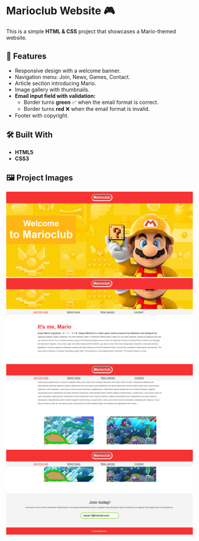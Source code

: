 # Marioclub Website 🎮

This is a simple **HTML & CSS** project that showcases a Mario-themed website.

## 📌 Features
- Responsive design with a welcome banner.
- Navigation menu: Join, News, Games, Contact.
- Article section introducing Mario.
- Image gallery with thumbnails.
- **Email input field with validation:**
  - Border turns **green** ✅ when the email format is correct.
  - Border turns **red** ❌ when the email format is invalid.
- Footer with copyright.

## 🛠️ Built With
- **HTML5**
- **CSS3**

## 🖼️ Project Images
![Welcome banner](img/screenshot-1.png)
![img2](img/screenshot-2.png)
![Pic Hover](img/screenshot-3.png)
![Email field](img/screenshot--4.png)
